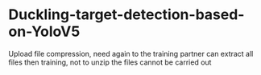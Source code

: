 # Duckling-target-detection-based-on-YoloV5
Upload file compression, need again to the training partner can extract all files then training, not to unzip the files cannot be carried out
